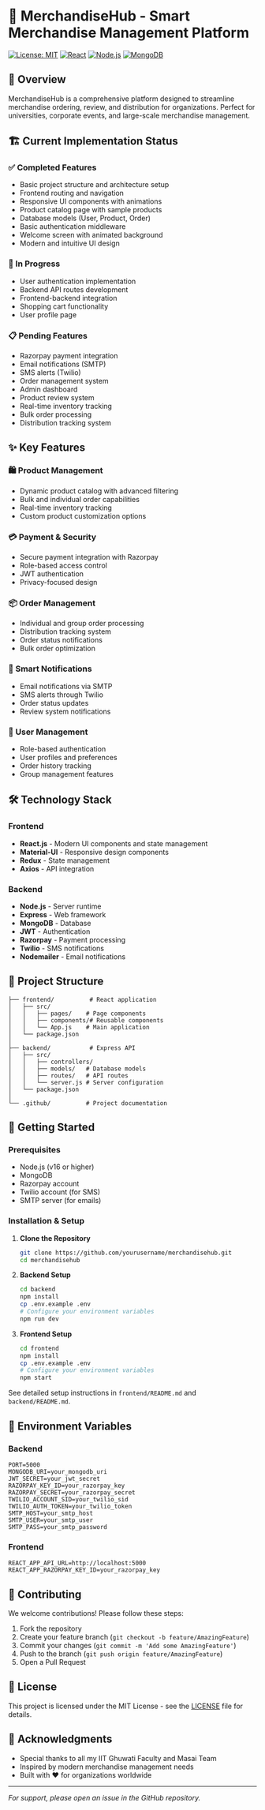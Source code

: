 # 🎽 MerchandiseHub - Smart Merchandise Management Platform

[![License: MIT](https://img.shields.io/badge/License-MIT-yellow.svg)](https://opensource.org/licenses/MIT)
[![React](https://img.shields.io/badge/React-18.x-blue)](https://reactjs.org/)
[![Node.js](https://img.shields.io/badge/Node.js-16.x-green)](https://nodejs.org/)
[![MongoDB](https://img.shields.io/badge/MongoDB-4.x-green)](https://www.mongodb.com/)

## 🚀 Overview

MerchandiseHub is a comprehensive platform designed to streamline merchandise ordering, review, and distribution for organizations. Perfect for universities, corporate events, and large-scale merchandise management.

## 🏗️ Current Implementation Status

### ✅ Completed Features
- Basic project structure and architecture setup
- Frontend routing and navigation
- Responsive UI components with animations
- Product catalog page with sample products
- Database models (User, Product, Order)
- Basic authentication middleware
- Welcome screen with animated background
- Modern and intuitive UI design

### 🚧 In Progress
- User authentication implementation
- Backend API routes development
- Frontend-backend integration
- Shopping cart functionality
- User profile page

### 📋 Pending Features
- Razorpay payment integration
- Email notifications (SMTP)
- SMS alerts (Twilio)
- Order management system
- Admin dashboard
- Product review system
- Real-time inventory tracking
- Bulk order processing
- Distribution tracking system

## ✨ Key Features

### 🛍️ Product Management
- Dynamic product catalog with advanced filtering
- Bulk and individual order capabilities
- Real-time inventory tracking
- Custom product customization options

### 💳 Payment & Security
- Secure payment integration with Razorpay
- Role-based access control
- JWT authentication
- Privacy-focused design

### 📦 Order Management
- Individual and group order processing
- Distribution tracking system
- Order status notifications
- Bulk order optimization

### 🔔 Smart Notifications
- Email notifications via SMTP
- SMS alerts through Twilio
- Order status updates
- Review system notifications

### 👥 User Management
- Role-based authentication
- User profiles and preferences
- Order history tracking
- Group management features

## 🛠️ Technology Stack

### Frontend
- **React.js** - Modern UI components and state management
- **Material-UI** - Responsive design components
- **Redux** - State management
- **Axios** - API integration

### Backend
- **Node.js** - Server runtime
- **Express** - Web framework
- **MongoDB** - Database
- **JWT** - Authentication
- **Razorpay** - Payment processing
- **Twilio** - SMS notifications
- **Nodemailer** - Email notifications

## 📁 Project Structure

```
├── frontend/          # React application
│   ├── src/
│   │   ├── pages/    # Page components
│   │   ├── components/# Reusable components
│   │   └── App.js    # Main application
│   └── package.json
│
├── backend/           # Express API
│   ├── src/
│   │   ├── controllers/
│   │   ├── models/   # Database models
│   │   ├── routes/   # API routes
│   │   └── server.js # Server configuration
│   └── package.json
│
└── .github/          # Project documentation
```

## 🚀 Getting Started

### Prerequisites
- Node.js (v16 or higher)
- MongoDB
- Razorpay account
- Twilio account (for SMS)
- SMTP server (for emails)

### Installation & Setup

1. **Clone the Repository**
   ```bash
   git clone https://github.com/yourusername/merchandisehub.git
   cd merchandisehub
   ```

2. **Backend Setup**
   ```bash
   cd backend
   npm install
   cp .env.example .env
   # Configure your environment variables
   npm run dev
   ```

3. **Frontend Setup**
   ```bash
   cd frontend
   npm install
   cp .env.example .env
   # Configure your environment variables
   npm start
   ```

See detailed setup instructions in `frontend/README.md` and `backend/README.md`.

## 📝 Environment Variables

### Backend
```env
PORT=5000
MONGODB_URI=your_mongodb_uri
JWT_SECRET=your_jwt_secret
RAZORPAY_KEY_ID=your_razorpay_key
RAZORPAY_SECRET=your_razorpay_secret
TWILIO_ACCOUNT_SID=your_twilio_sid
TWILIO_AUTH_TOKEN=your_twilio_token
SMTP_HOST=your_smtp_host
SMTP_USER=your_smtp_user
SMTP_PASS=your_smtp_password
```

### Frontend
```env
REACT_APP_API_URL=http://localhost:5000
REACT_APP_RAZORPAY_KEY_ID=your_razorpay_key
```

## 🤝 Contributing

We welcome contributions! Please follow these steps:

1. Fork the repository
2. Create your feature branch (`git checkout -b feature/AmazingFeature`)
3. Commit your changes (`git commit -m 'Add some AmazingFeature'`)
4. Push to the branch (`git push origin feature/AmazingFeature`)
5. Open a Pull Request

## 📄 License

This project is licensed under the MIT License - see the [LICENSE](LICENSE) file for details.

## 🙏 Acknowledgments

- Special thanks to all my IIT Ghuwati Faculty and Masai Team
- Inspired by modern merchandise management needs
- Built with ❤️ for organizations worldwide

---

*For support, please open an issue in the GitHub repository.*

